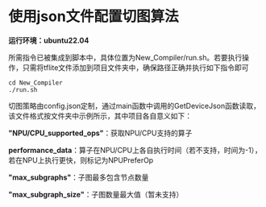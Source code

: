 # 使用json文件配置切图算法

**运行环境：ubuntu22.04**

所需指令已被集成到脚本中，具体位置为New\_Compiler/run.sh。若要执行操作，只需将tflite文件添加到项目文件夹中，确保路径正确并执行如下指令即可<br>

    cd New_Compiler
    ./run.sh
    
切图策略由config.json定制，通过main函数中调用的GetDeviceJson函数读取，该文件格式按文件夹中示例所示，其中项目各自意义如下：

**"NPU/CPU_supported_ops"**：获取NPU/CPU支持的算子

**performance_data**：算子在NPU/CPU上各自执行时间（若不支持，时间为-1），若在NPU上执行更快，则标记为NPUPreferOp

**"max_subgraphs"**：子图最多包含节点数量

**"max_subgraph_size"**：子图数量最大值（暂未支持）
